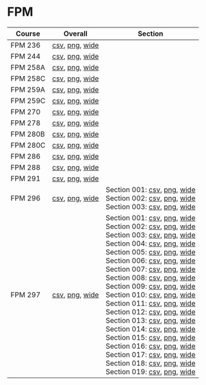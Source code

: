 # FPM

| Course | Overall | Section |
| ------ | ------- | ------- |
| FPM 236 | [csv](https://github.com/UCSD-Historical-Enrollment-Data/2024Fall/blob/main/overall/FPM%20236.csv), [png](https://raw.githubusercontent.com/UCSD-Historical-Enrollment-Data/2024Fall/main/plot_overall/FPM%20236.png), [wide](https://raw.githubusercontent.com/UCSD-Historical-Enrollment-Data/2024Fall/main/plot_overall_wide/FPM%20236.png) |  |
| FPM 244 | [csv](https://github.com/UCSD-Historical-Enrollment-Data/2024Fall/blob/main/overall/FPM%20244.csv), [png](https://raw.githubusercontent.com/UCSD-Historical-Enrollment-Data/2024Fall/main/plot_overall/FPM%20244.png), [wide](https://raw.githubusercontent.com/UCSD-Historical-Enrollment-Data/2024Fall/main/plot_overall_wide/FPM%20244.png) |  |
| FPM 258A | [csv](https://github.com/UCSD-Historical-Enrollment-Data/2024Fall/blob/main/overall/FPM%20258A.csv), [png](https://raw.githubusercontent.com/UCSD-Historical-Enrollment-Data/2024Fall/main/plot_overall/FPM%20258A.png), [wide](https://raw.githubusercontent.com/UCSD-Historical-Enrollment-Data/2024Fall/main/plot_overall_wide/FPM%20258A.png) |  |
| FPM 258C | [csv](https://github.com/UCSD-Historical-Enrollment-Data/2024Fall/blob/main/overall/FPM%20258C.csv), [png](https://raw.githubusercontent.com/UCSD-Historical-Enrollment-Data/2024Fall/main/plot_overall/FPM%20258C.png), [wide](https://raw.githubusercontent.com/UCSD-Historical-Enrollment-Data/2024Fall/main/plot_overall_wide/FPM%20258C.png) |  |
| FPM 259A | [csv](https://github.com/UCSD-Historical-Enrollment-Data/2024Fall/blob/main/overall/FPM%20259A.csv), [png](https://raw.githubusercontent.com/UCSD-Historical-Enrollment-Data/2024Fall/main/plot_overall/FPM%20259A.png), [wide](https://raw.githubusercontent.com/UCSD-Historical-Enrollment-Data/2024Fall/main/plot_overall_wide/FPM%20259A.png) |  |
| FPM 259C | [csv](https://github.com/UCSD-Historical-Enrollment-Data/2024Fall/blob/main/overall/FPM%20259C.csv), [png](https://raw.githubusercontent.com/UCSD-Historical-Enrollment-Data/2024Fall/main/plot_overall/FPM%20259C.png), [wide](https://raw.githubusercontent.com/UCSD-Historical-Enrollment-Data/2024Fall/main/plot_overall_wide/FPM%20259C.png) |  |
| FPM 270 | [csv](https://github.com/UCSD-Historical-Enrollment-Data/2024Fall/blob/main/overall/FPM%20270.csv), [png](https://raw.githubusercontent.com/UCSD-Historical-Enrollment-Data/2024Fall/main/plot_overall/FPM%20270.png), [wide](https://raw.githubusercontent.com/UCSD-Historical-Enrollment-Data/2024Fall/main/plot_overall_wide/FPM%20270.png) |  |
| FPM 278 | [csv](https://github.com/UCSD-Historical-Enrollment-Data/2024Fall/blob/main/overall/FPM%20278.csv), [png](https://raw.githubusercontent.com/UCSD-Historical-Enrollment-Data/2024Fall/main/plot_overall/FPM%20278.png), [wide](https://raw.githubusercontent.com/UCSD-Historical-Enrollment-Data/2024Fall/main/plot_overall_wide/FPM%20278.png) |  |
| FPM 280B | [csv](https://github.com/UCSD-Historical-Enrollment-Data/2024Fall/blob/main/overall/FPM%20280B.csv), [png](https://raw.githubusercontent.com/UCSD-Historical-Enrollment-Data/2024Fall/main/plot_overall/FPM%20280B.png), [wide](https://raw.githubusercontent.com/UCSD-Historical-Enrollment-Data/2024Fall/main/plot_overall_wide/FPM%20280B.png) |  |
| FPM 280C | [csv](https://github.com/UCSD-Historical-Enrollment-Data/2024Fall/blob/main/overall/FPM%20280C.csv), [png](https://raw.githubusercontent.com/UCSD-Historical-Enrollment-Data/2024Fall/main/plot_overall/FPM%20280C.png), [wide](https://raw.githubusercontent.com/UCSD-Historical-Enrollment-Data/2024Fall/main/plot_overall_wide/FPM%20280C.png) |  |
| FPM 286 | [csv](https://github.com/UCSD-Historical-Enrollment-Data/2024Fall/blob/main/overall/FPM%20286.csv), [png](https://raw.githubusercontent.com/UCSD-Historical-Enrollment-Data/2024Fall/main/plot_overall/FPM%20286.png), [wide](https://raw.githubusercontent.com/UCSD-Historical-Enrollment-Data/2024Fall/main/plot_overall_wide/FPM%20286.png) |  |
| FPM 288 | [csv](https://github.com/UCSD-Historical-Enrollment-Data/2024Fall/blob/main/overall/FPM%20288.csv), [png](https://raw.githubusercontent.com/UCSD-Historical-Enrollment-Data/2024Fall/main/plot_overall/FPM%20288.png), [wide](https://raw.githubusercontent.com/UCSD-Historical-Enrollment-Data/2024Fall/main/plot_overall_wide/FPM%20288.png) |  |
| FPM 291 | [csv](https://github.com/UCSD-Historical-Enrollment-Data/2024Fall/blob/main/overall/FPM%20291.csv), [png](https://raw.githubusercontent.com/UCSD-Historical-Enrollment-Data/2024Fall/main/plot_overall/FPM%20291.png), [wide](https://raw.githubusercontent.com/UCSD-Historical-Enrollment-Data/2024Fall/main/plot_overall_wide/FPM%20291.png) |  |
| FPM 296 | [csv](https://github.com/UCSD-Historical-Enrollment-Data/2024Fall/blob/main/overall/FPM%20296.csv), [png](https://raw.githubusercontent.com/UCSD-Historical-Enrollment-Data/2024Fall/main/plot_overall/FPM%20296.png), [wide](https://raw.githubusercontent.com/UCSD-Historical-Enrollment-Data/2024Fall/main/plot_overall_wide/FPM%20296.png) | Section 001: [csv](https://github.com/UCSD-Historical-Enrollment-Data/2024Fall/blob/main/section/FPM%20296_001.csv), [png](https://raw.githubusercontent.com/UCSD-Historical-Enrollment-Data/2024Fall/main/plot_section/FPM%20296_001.png), [wide](https://raw.githubusercontent.com/UCSD-Historical-Enrollment-Data/2024Fall/main/plot_section_wide/FPM%20296_001.png)<br>Section 002: [csv](https://github.com/UCSD-Historical-Enrollment-Data/2024Fall/blob/main/section/FPM%20296_002.csv), [png](https://raw.githubusercontent.com/UCSD-Historical-Enrollment-Data/2024Fall/main/plot_section/FPM%20296_002.png), [wide](https://raw.githubusercontent.com/UCSD-Historical-Enrollment-Data/2024Fall/main/plot_section_wide/FPM%20296_002.png)<br>Section 003: [csv](https://github.com/UCSD-Historical-Enrollment-Data/2024Fall/blob/main/section/FPM%20296_003.csv), [png](https://raw.githubusercontent.com/UCSD-Historical-Enrollment-Data/2024Fall/main/plot_section/FPM%20296_003.png), [wide](https://raw.githubusercontent.com/UCSD-Historical-Enrollment-Data/2024Fall/main/plot_section_wide/FPM%20296_003.png) |
| FPM 297 | [csv](https://github.com/UCSD-Historical-Enrollment-Data/2024Fall/blob/main/overall/FPM%20297.csv), [png](https://raw.githubusercontent.com/UCSD-Historical-Enrollment-Data/2024Fall/main/plot_overall/FPM%20297.png), [wide](https://raw.githubusercontent.com/UCSD-Historical-Enrollment-Data/2024Fall/main/plot_overall_wide/FPM%20297.png) | Section 001: [csv](https://github.com/UCSD-Historical-Enrollment-Data/2024Fall/blob/main/section/FPM%20297_001.csv), [png](https://raw.githubusercontent.com/UCSD-Historical-Enrollment-Data/2024Fall/main/plot_section/FPM%20297_001.png), [wide](https://raw.githubusercontent.com/UCSD-Historical-Enrollment-Data/2024Fall/main/plot_section_wide/FPM%20297_001.png)<br>Section 002: [csv](https://github.com/UCSD-Historical-Enrollment-Data/2024Fall/blob/main/section/FPM%20297_002.csv), [png](https://raw.githubusercontent.com/UCSD-Historical-Enrollment-Data/2024Fall/main/plot_section/FPM%20297_002.png), [wide](https://raw.githubusercontent.com/UCSD-Historical-Enrollment-Data/2024Fall/main/plot_section_wide/FPM%20297_002.png)<br>Section 003: [csv](https://github.com/UCSD-Historical-Enrollment-Data/2024Fall/blob/main/section/FPM%20297_003.csv), [png](https://raw.githubusercontent.com/UCSD-Historical-Enrollment-Data/2024Fall/main/plot_section/FPM%20297_003.png), [wide](https://raw.githubusercontent.com/UCSD-Historical-Enrollment-Data/2024Fall/main/plot_section_wide/FPM%20297_003.png)<br>Section 004: [csv](https://github.com/UCSD-Historical-Enrollment-Data/2024Fall/blob/main/section/FPM%20297_004.csv), [png](https://raw.githubusercontent.com/UCSD-Historical-Enrollment-Data/2024Fall/main/plot_section/FPM%20297_004.png), [wide](https://raw.githubusercontent.com/UCSD-Historical-Enrollment-Data/2024Fall/main/plot_section_wide/FPM%20297_004.png)<br>Section 005: [csv](https://github.com/UCSD-Historical-Enrollment-Data/2024Fall/blob/main/section/FPM%20297_005.csv), [png](https://raw.githubusercontent.com/UCSD-Historical-Enrollment-Data/2024Fall/main/plot_section/FPM%20297_005.png), [wide](https://raw.githubusercontent.com/UCSD-Historical-Enrollment-Data/2024Fall/main/plot_section_wide/FPM%20297_005.png)<br>Section 006: [csv](https://github.com/UCSD-Historical-Enrollment-Data/2024Fall/blob/main/section/FPM%20297_006.csv), [png](https://raw.githubusercontent.com/UCSD-Historical-Enrollment-Data/2024Fall/main/plot_section/FPM%20297_006.png), [wide](https://raw.githubusercontent.com/UCSD-Historical-Enrollment-Data/2024Fall/main/plot_section_wide/FPM%20297_006.png)<br>Section 007: [csv](https://github.com/UCSD-Historical-Enrollment-Data/2024Fall/blob/main/section/FPM%20297_007.csv), [png](https://raw.githubusercontent.com/UCSD-Historical-Enrollment-Data/2024Fall/main/plot_section/FPM%20297_007.png), [wide](https://raw.githubusercontent.com/UCSD-Historical-Enrollment-Data/2024Fall/main/plot_section_wide/FPM%20297_007.png)<br>Section 008: [csv](https://github.com/UCSD-Historical-Enrollment-Data/2024Fall/blob/main/section/FPM%20297_008.csv), [png](https://raw.githubusercontent.com/UCSD-Historical-Enrollment-Data/2024Fall/main/plot_section/FPM%20297_008.png), [wide](https://raw.githubusercontent.com/UCSD-Historical-Enrollment-Data/2024Fall/main/plot_section_wide/FPM%20297_008.png)<br>Section 009: [csv](https://github.com/UCSD-Historical-Enrollment-Data/2024Fall/blob/main/section/FPM%20297_009.csv), [png](https://raw.githubusercontent.com/UCSD-Historical-Enrollment-Data/2024Fall/main/plot_section/FPM%20297_009.png), [wide](https://raw.githubusercontent.com/UCSD-Historical-Enrollment-Data/2024Fall/main/plot_section_wide/FPM%20297_009.png)<br>Section 010: [csv](https://github.com/UCSD-Historical-Enrollment-Data/2024Fall/blob/main/section/FPM%20297_010.csv), [png](https://raw.githubusercontent.com/UCSD-Historical-Enrollment-Data/2024Fall/main/plot_section/FPM%20297_010.png), [wide](https://raw.githubusercontent.com/UCSD-Historical-Enrollment-Data/2024Fall/main/plot_section_wide/FPM%20297_010.png)<br>Section 011: [csv](https://github.com/UCSD-Historical-Enrollment-Data/2024Fall/blob/main/section/FPM%20297_011.csv), [png](https://raw.githubusercontent.com/UCSD-Historical-Enrollment-Data/2024Fall/main/plot_section/FPM%20297_011.png), [wide](https://raw.githubusercontent.com/UCSD-Historical-Enrollment-Data/2024Fall/main/plot_section_wide/FPM%20297_011.png)<br>Section 012: [csv](https://github.com/UCSD-Historical-Enrollment-Data/2024Fall/blob/main/section/FPM%20297_012.csv), [png](https://raw.githubusercontent.com/UCSD-Historical-Enrollment-Data/2024Fall/main/plot_section/FPM%20297_012.png), [wide](https://raw.githubusercontent.com/UCSD-Historical-Enrollment-Data/2024Fall/main/plot_section_wide/FPM%20297_012.png)<br>Section 013: [csv](https://github.com/UCSD-Historical-Enrollment-Data/2024Fall/blob/main/section/FPM%20297_013.csv), [png](https://raw.githubusercontent.com/UCSD-Historical-Enrollment-Data/2024Fall/main/plot_section/FPM%20297_013.png), [wide](https://raw.githubusercontent.com/UCSD-Historical-Enrollment-Data/2024Fall/main/plot_section_wide/FPM%20297_013.png)<br>Section 014: [csv](https://github.com/UCSD-Historical-Enrollment-Data/2024Fall/blob/main/section/FPM%20297_014.csv), [png](https://raw.githubusercontent.com/UCSD-Historical-Enrollment-Data/2024Fall/main/plot_section/FPM%20297_014.png), [wide](https://raw.githubusercontent.com/UCSD-Historical-Enrollment-Data/2024Fall/main/plot_section_wide/FPM%20297_014.png)<br>Section 015: [csv](https://github.com/UCSD-Historical-Enrollment-Data/2024Fall/blob/main/section/FPM%20297_015.csv), [png](https://raw.githubusercontent.com/UCSD-Historical-Enrollment-Data/2024Fall/main/plot_section/FPM%20297_015.png), [wide](https://raw.githubusercontent.com/UCSD-Historical-Enrollment-Data/2024Fall/main/plot_section_wide/FPM%20297_015.png)<br>Section 016: [csv](https://github.com/UCSD-Historical-Enrollment-Data/2024Fall/blob/main/section/FPM%20297_016.csv), [png](https://raw.githubusercontent.com/UCSD-Historical-Enrollment-Data/2024Fall/main/plot_section/FPM%20297_016.png), [wide](https://raw.githubusercontent.com/UCSD-Historical-Enrollment-Data/2024Fall/main/plot_section_wide/FPM%20297_016.png)<br>Section 017: [csv](https://github.com/UCSD-Historical-Enrollment-Data/2024Fall/blob/main/section/FPM%20297_017.csv), [png](https://raw.githubusercontent.com/UCSD-Historical-Enrollment-Data/2024Fall/main/plot_section/FPM%20297_017.png), [wide](https://raw.githubusercontent.com/UCSD-Historical-Enrollment-Data/2024Fall/main/plot_section_wide/FPM%20297_017.png)<br>Section 018: [csv](https://github.com/UCSD-Historical-Enrollment-Data/2024Fall/blob/main/section/FPM%20297_018.csv), [png](https://raw.githubusercontent.com/UCSD-Historical-Enrollment-Data/2024Fall/main/plot_section/FPM%20297_018.png), [wide](https://raw.githubusercontent.com/UCSD-Historical-Enrollment-Data/2024Fall/main/plot_section_wide/FPM%20297_018.png)<br>Section 019: [csv](https://github.com/UCSD-Historical-Enrollment-Data/2024Fall/blob/main/section/FPM%20297_019.csv), [png](https://raw.githubusercontent.com/UCSD-Historical-Enrollment-Data/2024Fall/main/plot_section/FPM%20297_019.png), [wide](https://raw.githubusercontent.com/UCSD-Historical-Enrollment-Data/2024Fall/main/plot_section_wide/FPM%20297_019.png) |
